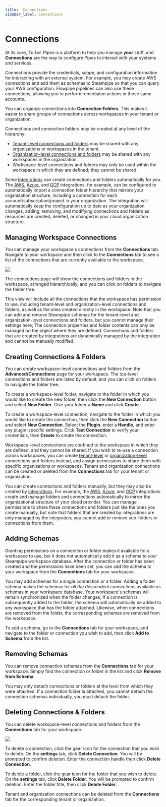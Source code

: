 ```yaml
---
title:  Connections
sidebar_label: Connections
---
```


# Connections

At its core, Turbot Pipes is a platform to help you manage **your** stuff, and **Connections** are the way to configure Pipes to interact with your systems and services.

Connections provide the credentials, scope, and configuration information for interacting with an external system.  For example, you may create AWS connections and add them as schemas to Steampipe so that you can query your AWS configuration.  Flowpipe pipelines can also use these connections, allowing you to perform remediaton actions in those same accounts.

You can organize connections into **Connection Folders**. This makes it easier to share groups of connections across workspaces in your tenant or organization.

Connections and connection folders may be created at any level of the hierarchy:
- [Tenant-level connections and folders](/pipes/docs/accounts/tenant/connections) may be shared with any organizations or workspaces in the tenant.
- [Organization-level connections and folders](/pipes/docs/accounts/tenant/connections) may be shared with any workspaces in the organization.
- Workspace-level connections and folders may only be used within the workspace in which they are defined; they cannot be shared.


Some [Integrations](/pipes/docs/integrations) can create connections and folders automatically for you.  The [AWS](/pipes/docs/integrations/aws), [Azure](/pipes/docs/integrations/azure), and [GCP](/pipes/docs/integrations/gcp) integrations, for example, can be configured to automatically import a connection folder hierarchy that mirrors your organization structure, including a connection for each account/subscription/project in your organization.  The integration will automatically keep the configuration up to date as your organization changes, adding, removing, and modifying connections and folders as resources are created, deleted, or changed in your cloud organization structure.


## Managing Workspace Connections

You can manage your workspace's connections from the **Connections** tab.  Navigate to your workspace and then click to the **Connections** tab to see a list of the connections that are currently available to the workspace.   

![](/images/docs/pipes/pipes_workspace_connections.png)

The connections page will show the connections and folders in the workspace, arranged hierarchically, and you can click on folders to navigate the folder tree.   

This view will include all the connections that the workspace has permission to use, including tenant-level and organization-level connections and folders, as well as the ones created directly in the workspace.  Note that you can add and remove Steampipe schemas for the tenant-level and organization-level connections and folders, but you cannot manage their settings here;  The connection properties and folder contents can only be managed on the object where they are defined.  Connections and folders that are created by integrations are dynamically managed by the integration and cannot be manually modified.


## Creating Connections & Folders

You can create workspace-level connections and folders from the **Advanced/Connections** page for your workspace.   The top-level connections and folders are listed by default, and you can click on folders to navigate the folder tree.

To create a workspace-level folder, navigate to the folder in which you would like to create the new folder, then click the **New Connection** button and select **New Folder**.  Give your folder a **Name** and click **Create**.

To create a workspace-level connection, navigate to the folder in which you would like to create the connection, then click the **New Connection** button and select **New Connection**.  Select the **Plugin**, enter a **Handle**, and enter any plugin-specific settings.  Click **Test Connection** to verify your credentials, then **Create** to create the connection.

Workspace-level connections are confined to the workspace in which they are defined, and they cannot be shared.  If you wish to re-use a connection across workspaces, you can create [tenant-level](/pipes/docs/accounts/tenant/connections) or [organization-level](/pipes/docs/accounts/org/connections) connections and folders instead, and assign permissions to share them with specific organizations or workspaces.  Tenant and organization connections can be created or deleted from the **Connections** tab for your tenant or organization.
 

You can create connections and folders manually, but they may also be created by [integrations](/pipes/docs/integrations/).  For example, the [AWS](/pipes/docs/integrations/aws), [Azure](/pipes/docs/integrations/azure), and [GCP](/pipes/docs/integrations/gcp) integrations create and manage folders and connections automatically to mirror the organizational structure of your cloud provider.  You can manage permissions to share these connections and folders just like the ones you create manually, but note that folders that are created by integrations are only managed by the integration; you cannot add or remove sub-folders or connections from them.


## Adding Schemas

Granting permissions on a connection or folder makes it available for a workspace to use, but it does not automatically add it as a schema to your Steampipe workspace database.   After the connection or folder has been created and the permissions have been set, you can add the schema to your workspace from the **Connections** tab for your workspace. 

You may add schemas for a single connection or a folder.  Adding a folder schema makes the schemas for *all the descendent connections* available as schemas in your workspace database.  Your workspace's schemas will remain synchronized when the folder changes;  If a connection is subsequently added to the folder, the schema will automatically be added to any workspace that has the folder attached.  Likewise, when connections are removed from the folder, the corresponding schemas are removed from the workspace.

To add a schema, go to the **Connections** tab for your workspace, and navigate to the folder or connection you wish to add, then click **Add to Schema** from the list.


## Removing Schemas
You can remove connection schemas from the **Connections** tab for your workspace.  Simply find the connection or folder in the list and click **Remove from Schema**.

You may only detach connections or folders at the level from which they were attached.  If a connection folder is attached, you cannot detach the connection schemas individually, you must detach the folder.


## Deleting Connections & Folders
You can delete workspace-level connections and folders from the **Connections** tab for your workspace.  

![](/images/docs/pipes/pipes_workspace_connection_advanced.png)


To delete a connection, click the gear icon for the connection that you wish to delete.  On the **settings** tab, click  **Delete Connection**.  You will be prompted to confirm deletion. Enter the connection handle then click **Delete Connection**.

To delete a folder, click the gear icon for the folder that you wish to delete.  On the **settings** tab, click **Delete Folder**.  You will be prompted to confirm deletion. Enter the folder title, then click **Delete Folder**.

Tenant and organization connections can be deleted from the **Connections** tab for the corresponding tenant or organization.